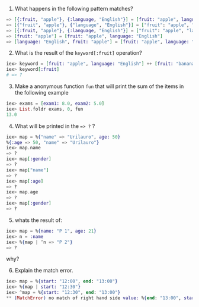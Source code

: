 1. What happens in the following pattern matches?
```elixir
=> [{:fruit, "apple"}, {:language, "English"}] = [fruit: "apple", language: "English"]
=> [{"fruit", "apple"}, {"language", "English"}] = ["fruit": "apple", "language": "English"]
=> [{:fruit, "apple"}, {:language, "English"}] = ["fruit": "apple", "language": "English"]
=> [fruit: "apple"] = [fruit: "apple", language: "English"]
=> [language: "English", fruit: "apple"] = [fruit: "apple", language: "English"]
```

2. What is the result of the `keyword[:fruit]` operation?
```elixir
iex> keyword = [fruit: "apple", language: "English"] ++ [fruit: "banana"]
iex> keyword[:fruit]
# => ?
```

3. Make a anonymous function `fun` that will print the sum of the items in the following example
```elixir
iex> exams = [exam1: 8.0, exam2: 5.0]
iex> List.foldr exams, 0, fun
13.0
```

4. What will be printed in the `=> ?` ?
```elixir
iex> map = %{"name" => "Urilauro", age: 50}
%{:age => 50, "name" => "Urilauro"}
iex> map.name
=> ?
iex> map[:gender]
=> ?
iex> map["name"]
=> ?
iex> map[:age]
=> ?
iex> map.age
=> ?
iex> map[:gender]
=> ?
```

5. whats the result of:
```elixir
iex> map = %{name: "P 1", age: 21}
iex> n = :name
iex> %{map | ^n => "P 2"}
=> ?
```
why?

6. Explain the match error.
```elixir
iex> map = %{start: "12:00", end: "13:00"}
iex> %{map | start: "12:30"}
iex> ^map = %{start: "12:30", end: "13:00"}
** (MatchError) no match of right hand side value: %{end: "13:00", start: "12:30"}
```
